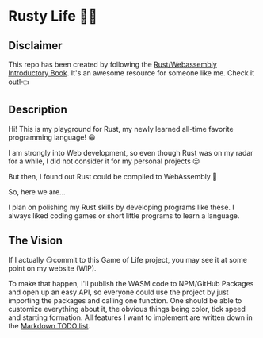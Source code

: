 # Rusty Life 🦀🌱

## Disclaimer
This repo has been created by following the [Rust/Webassembly Introductory Book](https://rustwasm.github.io/book/introduction.html). It's an awesome resource for someone like me. Check it out!👈

## Description
Hi! This is my playground for Rust, my newly learned all-time favorite programming language! 😁

I am strongly into Web development, so even though Rust was on my radar for a while, I did not consider it for my personal projects 😑

But then, I found out Rust could be compiled to WebAssembly 🤯

So, here we are...

I plan on polishing my Rust skills by developing programs like these. I always liked coding games or short little programs to learn a language.


## The Vision
If I actually 😏commit to this Game of Life project, you may see it at some point on my website (WIP).

To make that happen, I'll publish the WASM code to NPM/GitHub Packages and open up an easy API, so everyone could use the project by just importing the packages and calling one function. One should be able to customize everything about it, the obvious things being color, tick speed and starting formation. 
All features I want to implement are written down in the [Markdown TODO list](./TODO.md).

